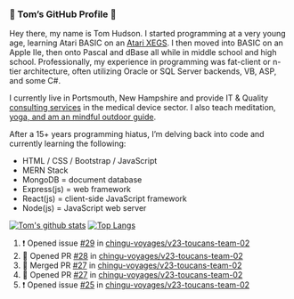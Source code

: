 ### 👋 Tom’s GitHub Profile 👋

Hey there, my name is Tom Hudson. I started programming at a very young age, learning Atari BASIC on an [Atari XEGS](https://en.wikipedia.org/wiki/Atari_XEGS). I then moved into BASIC on an Apple IIe, then onto Pascal and dBase all while in middle school and high school. Professionally, my experience in programming was fat-client or n-tier architecture, often utilizing Oracle or SQL Server backends, VB, ASP, and some C#.


I currently live in Portsmouth, New Hampshire and provide IT & Quality [consulting services](https://www.linkedin.com/in/hudsonthomas/) in the medical device sector. I also teach meditation, [yoga, and am an mindful outdoor guide](https://tom-hudson.com).

After a 15+ years programming hiatus, I’m delving back into code and currently learning the following:

- HTML / CSS / Bootstrap / JavaScript
- MERN Stack
- MongoDB = document database
- Express(js) = web framework
- React(js) = client-side JavaScript framework
- Node(js) = JavaScript web server

[![Tom's github stats](https://github-readme-stats.vercel.app/api?username=tomrhudson&count_private=true?theme=dark)](https://github.com/anuraghazra/github-readme-stats)
[![Top Langs](https://github-readme-stats.vercel.app/api/top-langs/?username=tomrhudson&layout=compact)](https://github.com/anuraghazra/github-readme-stats)

<!--START_SECTION:activity-->
1. ❗️ Opened issue [#29](https://github.com//chingu-voyages/v23-toucans-team-02/issues/29) in [chingu-voyages/v23-toucans-team-02](https://github.com//chingu-voyages/v23-toucans-team-02)
2. 💪 Opened PR [#28](https://github.com//chingu-voyages/v23-toucans-team-02/pull/28) in [chingu-voyages/v23-toucans-team-02](https://github.com//chingu-voyages/v23-toucans-team-02)
3. 🎉 Merged PR [#27](https://github.com//chingu-voyages/v23-toucans-team-02/pull/27) in [chingu-voyages/v23-toucans-team-02](https://github.com//chingu-voyages/v23-toucans-team-02)
4. 💪 Opened PR [#27](https://github.com//chingu-voyages/v23-toucans-team-02/pull/27) in [chingu-voyages/v23-toucans-team-02](https://github.com//chingu-voyages/v23-toucans-team-02)
5. ❗️ Opened issue [#25](https://github.com//chingu-voyages/v23-toucans-team-02/issues/25) in [chingu-voyages/v23-toucans-team-02](https://github.com//chingu-voyages/v23-toucans-team-02)
<!--END_SECTION:activity-->
